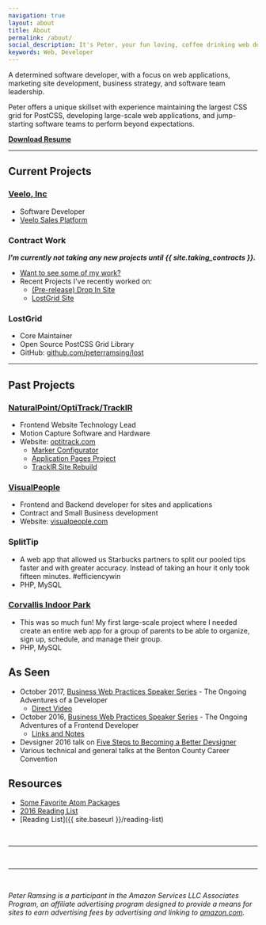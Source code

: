 ```yaml
---
navigation: true
layout: about
title: About
permalink: /about/
social_description: It's Peter, your fun loving, coffee drinking web developer.
keywords: Web, Developer
---
```


A determined software developer, with a focus on web applications, marketing site development, business strategy, and software team leadership.

Peter offers a unique skillset with experience maintaining the largest CSS grid for PostCSS, developing large-scale web applications, and jump-starting software teams to perform beyond expectations.

[**Download Resume**](/static/peter-ramsing-resume.pdf)

---

## Current Projects

### [Veelo, Inc](http://veeloinc.com/)
* Software Developer
* <a href="http://veeloinc.com/blog/new-veelo-sales-performance-platform-launches/" rel="nofollow" target="_blank">Veelo Sales Platform</a>

### Contract Work
**_I'm currently not taking any new projects until  {{ site.taking_contracts }}._**
* <a href="{{ site.baseurl }}/my-work">Want to see some of my work?</a>
* Recent Projects I've recently worked on:
  * <a href="http://peter.coffee/drop-in-marketing-site/" rel="nofollow" target="_blank">(Pre-release) Drop In Site</a>
  * <a href="http://lostgrid.org/" rel="nofollow" target="_blank">LostGrid Site</a>

### LostGrid
* Core Maintainer
* Open Source PostCSS Grid Library
* GitHub: [github.com/peterramsing/lost](https://github.com/peterramsing/lost)

---

## Past Projects

### <a href="https://www.naturalpoint.com" rel="nofollow" target="_blank">NaturalPoint/OptiTrack/TrackIR</a>
* Frontend Website Technology Lead
* Motion Capture Software and Hardware
* Website: <a href="https://www.optitrack.com/" rel="nofollow" target="_blank">optitrack.com</a>
  * <a href="https://www.optitrack.com/products/motion-capture-markers/configurator/" rel="nofollow" target="_blank">Marker Configurator</a>
  * <a href="https://www.optitrack.com/applications/" rel="nofollow" target="_blank">Application Pages Project</a>
  * <a href="https://www.naturalpoint.com/trackir/" rel="nofollow" target="_blank">TrackIR Site Rebuild</a>

### [VisualPeople](https://www.visualpeople.com/)
  * Frontend and Backend developer for sites and applications
  * Contract and Small Business development
  * Website: [visualpeople.com](https://www.visualpeople.com/)

### SplitTip
  * A web app that allowed us Starbucks partners to split our pooled tips faster and with greater accuracy. Instead of taking an hour it only took fifteen minutes. #efficiencywin
  * PHP, MySQL

### [Corvallis Indoor Park](https://corvallisindoorpark.org)
  * This was so much fun! My first large-scale project where I needed create an entire web app for a group of parents to be able to organize, sign up, schedule, and manage their group.
  * PHP, MySQL


## As Seen
* October 2017, [Business Web Practices Speaker Series](https://bruceelgort.com/business-web-practices-speaker-series-2017/) - The Ongoing Adventures of a Developer
  * [Direct Video](https://youtu.be/soRJZjw9hso)
* October 2016, [Business Web Practices Speaker Series](https://bruceelgort.com/fall-2016-business-web-practices-speaker-series/) - The Ongoing Adventures of a Frontend Developer
  * [Links and Notes](/the-ongoing-adventures-of-a-frontend-developer)
* Devsigner 2016 talk on [Five Steps to Becoming a Better Devsigner](/devsigner2016)
* Various technical and general talks at the Benton County Career Convention


## Resources
* [Some Favorite Atom Packages](https://gist.github.com/peterramsing/37fb6c981f89b59ac840c9a675b06fb0)
* [2016 Reading List](https://github.com/peterramsing/planning-goals/blob/master/reading/2016-articles.md)
* [Reading List]({{ site.baseurl }}/reading-list)

<br/>
<hr/>
<br/>
<span class="contacticon center">
	<a href="mailto:hi@peterramsing.com"><i class="fa fa-envelope-square"></i></a>
	<a href="https://github.com/peterramsing"><i class="fa fa-github-square"></i></a>
	<a href="https://linkedin.com/in/peterramsing"><i class="fa fa-linkedin-square"></i></a>
	<a href="http://instagram.com/peterramsing"><i class="fa fa-instagram"></i></a>
	<a href="https://twitter.com/peterramsing"><i class="fa fa-twitter-square"></i></a>
</span>


<hr/>
<br/>
<div id="amazon-affiliate">
  <p>
    <em>Peter Ramsing is a participant in the Amazon Services LLC Associates Program, an affiliate advertising program designed to provide a means for sites to earn advertising fees by advertising and linking to <a href="https://www.amazon.com/">amazon.com</a>.</em>
  </p>
</div>
